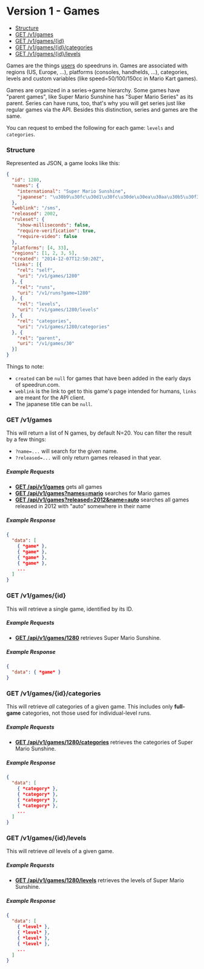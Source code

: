 # Version 1 - Games

* [Structure](#structure)
* [GET /v1/games](#get-v1games)
* [GET /v1/games/{id}](#get-v1gamesid)
* [GET /v1/games/{id}/categories](#get-v1gamesidcategories)
* [GET /v1/games/{id}/levels](#get-v1gamesidlevels)

Games are the things [users](#users) do speedruns in. Games are associated with regions (US, Europe,
...), platforms (consoles, handhelds, ...), categories, levels and custom variables
(like speed=50/100/150cc in Mario Kart games).

Games are organized in a series->game hierarchy. Some games have "parent games", like Super Mario
Sunshine has "Super Mario Series" as its parent. Series can have runs, too, that's why you will get
series just like regular games via the API. Besides this distinction, series and games are the same.

You can request to embed the following for each game: ``levels`` and ``categories``.

### Structure

Represented as JSON, a game looks like this:

```json
{
  "id": 1280,
  "names": {
    "international": "Super Mario Sunshine",
    "japanese": "\u30b9\u30fc\u30d1\u30fc\u30de\u30ea\u30aa\u30b5\u30f3\u30b7\u30e3\u30a4\u30f3"
  },
  "weblink": "/sms",
  "released": 2002,
  "ruleset": {
    "show-milliseconds": false,
    "require-verification": true,
    "require-video": false
  },
  "platforms": [4, 33],
  "regions": [1, 2, 3, 5],
  "created": "2014-12-07T12:50:20Z",
  "links": [{
    "rel": "self",
    "uri": "/v1/games/1280"
  }, {
    "rel": "runs",
    "uri": "/v1/runs?game=1280"
  }, {
    "rel": "levels",
    "uri": "/v1/games/1280/levels"
  }, {
    "rel": "categories",
    "uri": "/v1/games/1280/categories"
  }, {
    "rel": "parent",
    "uri": "/v1/games/30"
  }]
}
```

Things to note:

* ``created`` can be ``null`` for games that have been added in the early days of speedrun.com.
* ``weblink`` is the link to get to this game's page intended for humans, ``links`` are meant for
  the API client.
* The japanese title can be ``null``.

### GET /v1/games

This will return a list of N games, by default N=20. You can filter the result by a few things:

* ``?name=...`` will search for the given name.
* ``?released=...`` will only return games released in that year.

##### Example Requests

* [**GET /api/v1/games**](http://www.speedrun.com/api/v1/games) gets all games
* [**GET /api/v1/games?names=mario**](http://www.speedrun.com/api/v1/games?name=mario) searches for
  Mario games
* [**GET /api/v1/games?released=2012&name=auto**](http://www.speedrun.com/api/v1/games?released=2012&name=auto)
  searches all games released in 2012 with "auto" somewhere in their name

##### Example Response

```json
{
  "data": [
    { *game* },
    { *game* },
    { *game* },
    { *game* },
    ...
  ]
}
```

### GET /v1/games/{id}

This will retrieve a single game, identified by its ID.

##### Example Requests

* [**GET /api/v1/games/1280**](http://www.speedrun.com/api/v1/games/1280) retrieves Super Mario
  Sunshine.

##### Example Response

```json
{
  "data": { *game* }
}
```

### GET /v1/games/{id}/categories

This will retrieve *all* categories of a given game. This includes only **full-game** categories, not
those used for individual-level runs.

##### Example Requests

* [**GET /api/v1/games/1280/categories**](http://www.speedrun.com/api/v1/games/1280/categories)
  retrieves the categories of Super Mario Sunshine.

##### Example Response

```json
{
  "data": [
    { *category* },
    { *category* },
    { *category* },
    { *category* },
    ...
  ]
}
```

### GET /v1/games/{id}/levels

This will retrieve *all* levels of a given game.

##### Example Requests

* [**GET /api/v1/games/1280/levels**](http://www.speedrun.com/api/v1/games/1280/levels) retrieves
  the levels of Super Mario Sunshine.

##### Example Response

```json
{
  "data": [
    { *level* },
    { *level* },
    { *level* },
    { *level* },
    ...
  ]
}
```
